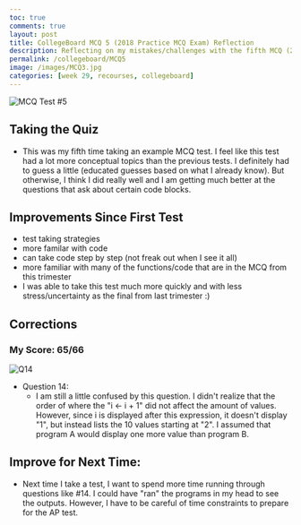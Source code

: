 ```yaml
---
toc: true
comments: true
layout: post
title: CollegeBoard MCQ 5 (2018 Practice MCQ Exam) Reflection 
description: Reflecting on my mistakes/challenges with the fifth MCQ (2018 Practice MCQ Exam).
permalink: /collegeboard/MCQ5
image: /images/MCQ3.jpg
categories: [week 29, recourses, collegeboard]
---
```



![MCQ Test #5]({{site.baseurl}}/images/MCQ5.jpg)

## Taking the Quiz
- This was my fifth time taking an example MCQ test. I feel like this test had a lot more conceptual topics than the previous tests. I definitely had to guess a little (educated guesses based on what I already know). But otherwise, I think I did really well and I am getting much better at the questions that ask about certain code blocks.

## Improvements Since First Test
- test taking strategies
- more familar with code
- can take code step by step (not freak out when I see it all) 
- more familiar with many of the functions/code that are in the MCQ from this trimester
- I was able to take this test much more quickly and with less stress/uncertainty as the final from last trimester :)


## Corrections
### My Score: 65/66

![Q14]({{site.baseurl}}/images/Q14.jpg)
- Question 14: 
    - I am still a little confused by this question. I didn't realize that the order of where the "i <- i + 1" did not affect the amount of values. However, since i is displayed after this expression, it doesn't display "1", but instead lists the 10 values starting at "2". I assumed that program A would display one more value than program B.


## Improve for Next Time:
- Next time I take a test, I want to spend more time running through questions like #14. I could have "ran" the programs in my head to see the outputs. However, I have to be careful of time constraints to prepare for the AP test.
